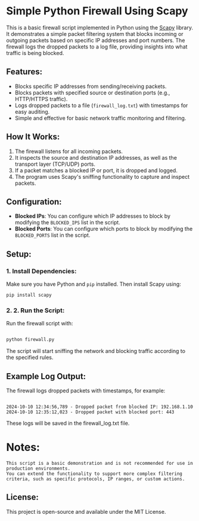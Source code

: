 # Simple Python Firewall Using Scapy

This is a basic firewall script implemented in Python using the [Scapy](https://scapy.net/) library. It demonstrates a simple packet filtering system that blocks incoming or outgoing packets based on specific IP addresses and port numbers. The firewall logs the dropped packets to a log file, providing insights into what traffic is being blocked.

## Features:
- Blocks specific IP addresses from sending/receiving packets.
- Blocks packets with specified source or destination ports (e.g., HTTP/HTTPS traffic).
- Logs dropped packets to a file (`firewall_log.txt`) with timestamps for easy auditing.
- Simple and effective for basic network traffic monitoring and filtering.

## How It Works:
1. The firewall listens for all incoming packets.
2. It inspects the source and destination IP addresses, as well as the transport layer (TCP/UDP) ports.
3. If a packet matches a blocked IP or port, it is dropped and logged.
4. The program uses Scapy's sniffing functionality to capture and inspect packets.

## Configuration:
- **Blocked IPs**: You can configure which IP addresses to block by modifying the `BLOCKED_IPS` list in the script.
- **Blocked Ports**: You can configure which ports to block by modifying the `BLOCKED_PORTS` list in the script.

## Setup:

### 1. Install Dependencies:

Make sure you have Python and `pip` installed. Then install Scapy using:

```bash
pip install scapy
```
### 2. 2. Run the Script:

Run the firewall script with:

```bash

python firewall.py
```

The script will start sniffing the network and blocking traffic according to the specified rules.

## Example Log Output:

The firewall logs dropped packets with timestamps, for example:

```text

2024-10-10 12:34:56,789 - Dropped packet from blocked IP: 192.168.1.10
2024-10-10 12:35:12,023 - Dropped packet with blocked port: 443
```

These logs will be saved in the firewall_log.txt file.
# Notes:

    This script is a basic demonstration and is not recommended for use in production environments.
    You can extend the functionality to support more complex filtering criteria, such as specific protocols, IP ranges, or custom actions.

## License:

This project is open-source and available under the MIT License.


